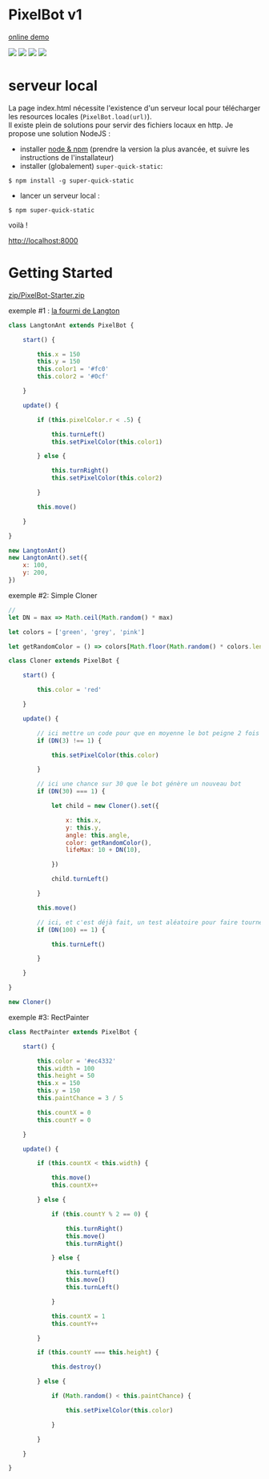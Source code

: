 # PixelBot v1

[online demo](https://jniac.github.io/e-artsup/misc/Pixel-Bot/v1/)

![](./screenshots/Pixel-Bot-026.png)
![](./screenshots/Pixel-Bot-027.png)
![](./screenshots/Pixel-Bot-034.png)
![](./screenshots/Pixel-Bot-035.png)


# serveur local
La page index.html nécessite l'existence d'un serveur local pour télécharger les resources locales (`PixelBot.load(url)`).  
Il existe plein de solutions pour servir des fichiers locaux en http. Je propose une solution NodeJS :

- installer [node & npm](https://nodejs.org/en/) (prendre la version la plus avancée, et suivre les instructions de l'installateur)
- installer (globalement) `super-quick-static`:
```shell
$ npm install -g super-quick-static
```
- lancer un serveur local :
```shell
$ npm super-quick-static
```
voilà !

[http://localhost:8000](http://localhost:8000)

# Getting Started

[zip/PixelBot-Starter.zip](zip/PixelBot-Starter.zip?raw=true)

exemple #1 : [la fourmi de Langton](https://www.youtube.com/watch?v=qZRYGxF6D3w)

```javascript
class LangtonAnt extends PixelBot {

    start() {

        this.x = 150
        this.y = 150
        this.color1 = '#fc0'
        this.color2 = '#0cf'

    }

    update() {

        if (this.pixelColor.r < .5) {

            this.turnLeft()
            this.setPixelColor(this.color1)

        } else {

            this.turnRight()
            this.setPixelColor(this.color2)

        }

        this.move()

    }

}

new LangtonAnt()
new LangtonAnt().set({
    x: 100,
    y: 200,
})
```

exemple #2: Simple Cloner

```javascript
//
let DN = max => Math.ceil(Math.random() * max)

let colors = ['green', 'grey', 'pink']

let getRandomColor = () => colors[Math.floor(Math.random() * colors.length)]

class Cloner extends PixelBot {

    start() {

        this.color = 'red'

    }

    update() {

        // ici mettre un code pour que en moyenne le bot peigne 2 fois sur 3 seulement
        if (DN(3) !== 1) {

            this.setPixelColor(this.color)

        }

        // ici une chance sur 30 que le bot génère un nouveau bot
        if (DN(30) === 1) {

            let child = new Cloner().set({

                x: this.x,
                y: this.y,
                angle: this.angle,
                color: getRandomColor(),
                lifeMax: 10 + DN(10),

            })

            child.turnLeft()

        }

        this.move()

        // ici, et c'est déjà fait, un test aléatoire pour faire tourner le bot
        if (DN(100) == 1) {

            this.turnLeft()

        }

    }

}

new Cloner()
```


exemple #3: RectPainter
```javascript
class RectPainter extends PixelBot {

    start() {

        this.color = '#ec4332'
        this.width = 100
        this.height = 50
        this.x = 150
        this.y = 150
        this.paintChance = 3 / 5

        this.countX = 0
        this.countY = 0

    }

    update() {

        if (this.countX < this.width) {

            this.move()
            this.countX++

        } else {

            if (this.countY % 2 == 0) {

                this.turnRight()
                this.move()
                this.turnRight()

            } else {

                this.turnLeft()
                this.move()
                this.turnLeft()

            }

            this.countX = 1
            this.countY++

        }

        if (this.countY === this.height) {

            this.destroy()

        } else {

            if (Math.random() < this.paintChance) {

                this.setPixelColor(this.color)

            }

        }

    }

}
```
